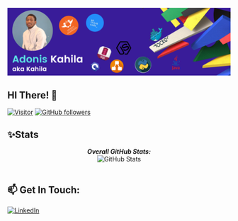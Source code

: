 ![Adonis Kahilas' Banner Image](./banner.PNG)

<h2>HI There! 👋</h2>

[![Visitor](https://visitor-badge.laobi.icu/badge?page_id=kahila.kahila)](https://github.com/kahila) [![GitHub followers](https://img.shields.io/github/followers/kahila.svg?style=social&label=Follow)](https://github.com/kahila?tab=followers)
<!-- [![THM]<script src="https://tryhackme.com/badge/473847"></script>] -->

<!-- <script src="https://tryhackme.com/badge/473847"></script> -->


<!-- I'm Adonis Kahila! -->
<!-- - <i>Previously:</i> Full Stack Software Engineer at Zoho Corporation. -->


<h2>✨Stats</h2>

<div> 
  <p align="center">
  <b><em>Overall GitHub Stats:</em></b> <br/>
    <img src="https://github-readme-streak-stats.herokuapp.com/?user=kahila" alt="GitHub Stats" /> <br/><br/>
<!--   <b><em>My Programming activity (Last 7 days):</em></b> <br/> -->
<!--     <img src="https://github-readme-stats.vercel.app/api/wakatime?username=kahila" alt="WakaTime" /> -->
  </p>
</div>

<!-- <h2>💻 I'm Currently Learning</h2> -->

<!--
**Kahila/Kahila** is a ✨ _special_ ✨ repository because its `README.md` (this file) appears on your GitHub profile.

Here are some ideas to get you started:

- 🔭 I’m currently working on ...
- 🌱 I’m currently learning ...
- 👯 I’m looking to collaborate on ...
- 🤔 I’m looking for help with ...
- 💬 Ask me about ...
- 📫 How to reach me: ...
- 😄 Pronouns: ...
- ⚡ Fun fact: ...
-->


<h2>📫 Get In Touch:</h2>

<!-- <a href="adonis7121@gmail.com">![adonis7121@gmail.com](https://img.shields.io/badge/Gmail-D14836?style=for-the-badge&logo=gmail&logoColor=white)</a>  -->
<a href="https://www.linkedin.com/in/adonis-kahila-9b2a3b180/">![LinkedIn](https://img.shields.io/badge/LinkedIn-0077B5?style=for-the-badge&logo=linkedin&logoColor=white)</a>

